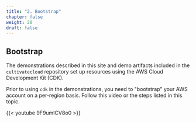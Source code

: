 ```yaml
---
title: "2. Bootstrap"
chapter: false
weight: 20
draft: false
---
```


## Bootstrap

The demonstrations described in this site and 
demo artifacts included in the `cultivatecloud` repository
set up resources using the AWS Cloud Development Kit (CDK).

Prior to using `cdk` in the demonstrations, you need to "bootstrap"
your AWS account on a per-region basis. 
Follow this video or the steps listed in this topic.

{{< youtube 9F9umICV8o0 >}}

